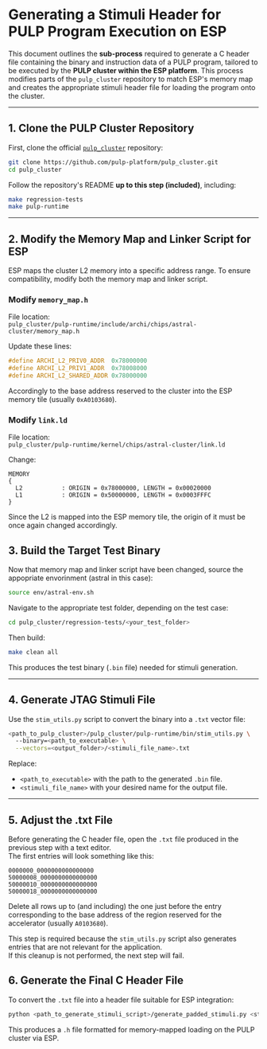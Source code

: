 # Generating a Stimuli Header for PULP Program Execution on ESP
This document outlines the **sub-process** required to generate a C header file containing the binary and instruction data of a PULP program, tailored to be executed by the **PULP cluster within the ESP platform**. This process modifies parts of the `pulp_cluster` repository to match ESP's memory map and creates the appropriate stimuli header file for loading the program onto the cluster.

---

## 1. Clone the PULP Cluster Repository

First, clone the official [`pulp_cluster`](https://github.com/pulp-platform/pulp_cluster) repository:

```bash
git clone https://github.com/pulp-platform/pulp_cluster.git
cd pulp_cluster
```

Follow the repository's README **up to this step (included)**, including:

```bash
make regression-tests
make pulp-runtime
```


---

## 2. Modify the Memory Map and Linker Script for ESP

ESP maps the cluster L2 memory into a specific address range. To ensure compatibility, modify both the memory map and linker script.

### Modify `memory_map.h`

File location:  
`pulp_cluster/pulp-runtime/include/archi/chips/astral-cluster/memory_map.h`

Update these lines:

```c
#define ARCHI_L2_PRIV0_ADDR  0x78000000
#define ARCHI_L2_PRIV1_ADDR  0x78008000
#define ARCHI_L2_SHARED_ADDR 0x78000000
```

Accordingly to the base address reserved to the cluster into the ESP memory tile (usually `0xA0103680`).


### Modify `link.ld`

File location:  
`pulp_cluster/pulp-runtime/kernel/chips/astral-cluster/link.ld`

Change:

```ld
MEMORY
{
  L2           : ORIGIN = 0x78000000, LENGTH = 0x00020000
  L1           : ORIGIN = 0x50000000, LENGTH = 0x0003FFFC
}
```
Since the L2 is mapped into the ESP memory tile, the origin of it must be once again changed accordingly.

## 3. Build the Target Test Binary

Now that memory map and linker script have been changed, source the appopriate envorinment (astral in this case):

```bash
source env/astral-env.sh
```

Navigate to the appropriate test folder, depending on the test case:

```bash
cd pulp_cluster/regression-tests/<your_test_folder>
```

Then build:

```bash
make clean all
```

This produces the test binary (`.bin` file) needed for stimuli generation.

---

## 4. Generate JTAG Stimuli File

Use the `stim_utils.py` script to convert the binary into a `.txt` vector file:

```bash
<path_to_pulp_cluster>/pulp_cluster/pulp-runtime/bin/stim_utils.py \
  --binary=<path_to_executable> \
  --vectors=<output_folder>/<stimuli_file_name>.txt
```

Replace:
- `<path_to_executable>` with the path to the generated `.bin` file.
- `<stimuli_file_name>` with your desired name for the output file.

---
## 5. Adjust the .txt File

Before generating the C header file, open the `.txt` file produced in the previous step with a text editor.  
The first entries will look something like this:

```
0000000_0000000000000000
50000008_0000000000000000
50000010_0000000000000000
50000018_0000000000000000
```

Delete all rows up to (and including) the one just before the entry corresponding to the base address of the region reserved for the accelerator (usually `A0103680`).  

This step is required because the `stim_utils.py` script also generates entries that are not relevant for the application.  
If this cleanup is not performed, the next step will fail.


## 6. Generate the Final C Header File

To convert the `.txt` file into a header file suitable for ESP integration:

```bash
python <path_to_generate_stimuli_script>/generate_padded_stimuli.py <stimuli_file_name>.txt
```

This produces a `.h` file formatted for memory-mapped loading on the PULP cluster via ESP.

